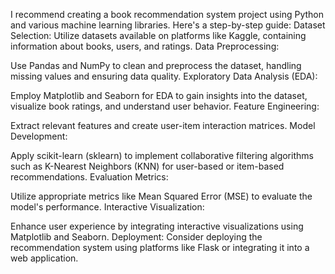 I recommend creating a book recommendation system project using Python and various machine learning libraries. Here's a step-by-step guide:
Dataset Selection:
Utilize datasets available on platforms like Kaggle, containing information about books, users, and ratings.
Data Preprocessing:

Use Pandas and NumPy to clean and preprocess the dataset, handling missing values and ensuring data quality.
Exploratory Data Analysis (EDA):

Employ Matplotlib and Seaborn for EDA to gain insights into the dataset, visualize book ratings, and understand user behavior.
Feature Engineering:

Extract relevant features and create user-item interaction matrices.
Model Development:

Apply scikit-learn (sklearn) to implement collaborative filtering algorithms such as K-Nearest Neighbors (KNN) for user-based or item-based recommendations.
Evaluation Metrics:

Utilize appropriate metrics like Mean Squared Error (MSE) to evaluate the model's performance.
Interactive Visualization:

Enhance user experience by integrating interactive visualizations using Matplotlib and Seaborn.
Deployment:
Consider deploying the recommendation system using platforms like Flask or integrating it into a web application.
